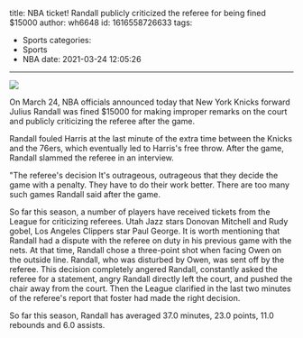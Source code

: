 title: NBA ticket! Randall publicly criticized the referee for being fined $15000
author: wh6648
id: 1616558726633
tags: 
- Sports
categories: 
- Sports
- NBA
date: 2021-03-24 12:05:26
---
![](https://p5.itc.cn/images01/20210324/d876156b58e34e03879a8a2a0f48f53f.png)


On March 24, NBA officials announced today that New York Knicks forward Julius Randall was fined $15000 for making improper remarks on the court and publicly criticizing the referee after the game.

Randall fouled Harris at the last minute of the extra time between the Knicks and the 76ers, which eventually led to Harris's free throw. After the game, Randall slammed the referee in an interview.

"The referee's decision It's outrageous, outrageous that they decide the game with a penalty. They have to do their work better. There are too many such games Randall said after the game.

So far this season, a number of players have received tickets from the League for criticizing referees. Utah Jazz stars Donovan Mitchell and Rudy gobel, Los Angeles Clippers star Paul George. It is worth mentioning that Randall had a dispute with the referee on duty in his previous game with the nets. At that time, Randall chose a three-point shot when facing Owen on the outside line. Randall, who was disturbed by Owen, was sent off by the referee. This decision completely angered Randall, constantly asked the referee for a statement, angry Randall directly left the court, and pushed the chair away from the court. Then the League clarified in the last two minutes of the referee's report that foster had made the right decision.

So far this season, Randall has averaged 37.0 minutes, 23.0 points, 11.0 rebounds and 6.0 assists.

